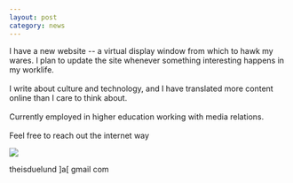 ```yaml
---
layout: post
category: news
---
```

I have a new website -- a virtual display window from which to hawk my wares. I plan to update the site whenever something interesting happens in my worklife.<br><br>I write about culture and technology, and I have translated more content online than I care to think about.<br><br>Currently employed in higher education working with media relations.<br><br>Feel free to reach out the internet way

<img src="https://i.gifer.com/JpAd.gif">

theisduelund ]a[ gmail com
